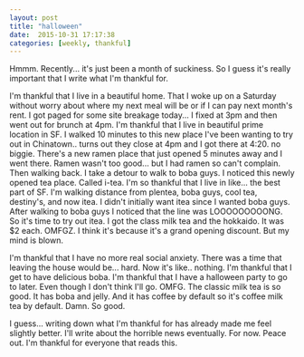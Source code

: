 ```yaml
---
layout: post
title: "halloween"
date:  2015-10-31 17:17:38
categories: [weekly, thankful]
---
```

Hmmm. Recently... it's just been a month of suckiness. So I guess it's really important that I write what I'm thankful for.

I'm thankful that I live in a beautiful home. That I woke up on a Saturday without worry about where my next meal will be or if I can pay next month's rent. I got paged for some site breakage today... I fixed at 3pm and then went out for brunch at 4pm. I'm thankful that I live in beautiful prime location in SF. I walked 10 minutes to this new place I've been wanting to try out in Chinatown.. turns out they close at 4pm and I got there at 4:20. no biggie. There's a new ramen place that just opened 5 minutes away and I went there. Ramen wasn't too good... but I had ramen so can't complain. Then walking back. I take a detour to walk to boba guys. I noticed this newly opened tea place. Called i-tea. I'm so thankful that I live in like... the best part of SF. I'm walking distance from plentea, boba guys, cool tea, destiny's, and now itea. I didn't initially want itea since I wanted boba guys. After walking to boba guys I noticed that the line was LOOOOOOOOONG. So it's time to try out itea. I got the class milk tea and the hokkaido. It was $2 each. OMFGZ. I think it's because it's a grand opening discount. But my mind is blown.

I'm thankful that I have no more real social anxiety. There was a time that leaving the house would be... hard. Now it's like.. nothing. I'm thankful that I get to have delicious boba. I'm thankful that I have a halloween party to go to later. Even though I don't think I'll go. OMFG. The classic milk tea is so good. It has boba and jelly. And it has coffee by default so it's coffee milk tea by default. Damn. So good.

I guess... writing down what I'm thankful for has already made me feel slightly better. I'll write about the horrible news eventually. For now. Peace out. I'm thankful for everyone that reads this.
